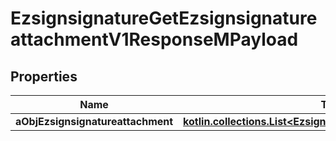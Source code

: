 
# EzsignsignatureGetEzsignsignatureattachmentV1ResponseMPayload

## Properties
| Name | Type | Description | Notes |
| ------------ | ------------- | ------------- | ------------- |
| **aObjEzsignsignatureattachment** | [**kotlin.collections.List&lt;EzsignsignatureattachmentResponse&gt;**](EzsignsignatureattachmentResponse.md) |  |  |



